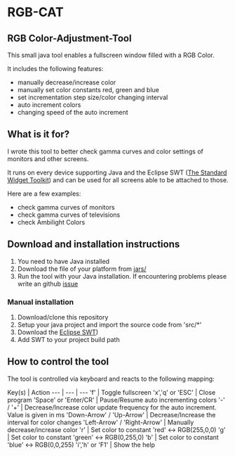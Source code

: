RGB-CAT
=======
RGB Color-Adjustment-Tool
-------------------------

This small java tool enables a fullscreen window filled with a RGB Color.

It includes the following features:

* manually decrease/increase color
* manually set color constants red, green and blue
* set incrementation step size/color changing interval
* auto increment colors
* changing speed of the auto increment


## What is it for?

I wrote this tool to better check gamma curves and color settings of monitors and other screens.

It runs on every device supporting Java and the Eclipse SWT ([The Standard Widget Toolkit](http://www.eclipse.org/swt/)) and can be used for all screens able to be attached to those.

Here are a few examples:
* check gamma curves of monitors
* check gamma curves of televisions
* check Ambilight Colors

## Download and installation instructions

1. You need to have Java installed
2. Download the file of your platform from [jars/](../master/jars/)
3. Run the tool with your Java installation. If encountering problems please write an github [issue](../../issues)

### Manual installation
1. Download/clone this repository
2. Setup your java project and import the source code from 'src/*'
3. Download the [Eclipse SWT](http://www.eclipse.org/swt/))
4. Add SWT to your project build path

## How to control the tool

The tool is controlled via keyboard and reacts to the following mapping:

Key(s) | Action
--- | --- | ---
'f' |                          Toggle fullscreen
'x','q' or 'ESC' |             Close program
'Space' or 'Enter/CR' |        Pause/Resume auto incrementing colors
'-' / '+' |                    Decrease/Increase color update frequency for the auto increment. Value is given in ms
'Down-Arrow' / 'Up-Arrow' |    Decrease/Increase the interval for color changes
'Left-Arrow' / 'Right-Arrow' | Manually decrease/increase color
'r' |                          Set color to constant 'red' <-> RGB(255,0,0)
'g' |                         Set color to constant 'green' <-> RGB(0,255,0)
'b' |                         Set color to constant 'blue' <-> RGB(0,0,255)
'i','h' or 'F1' |              Show the help

